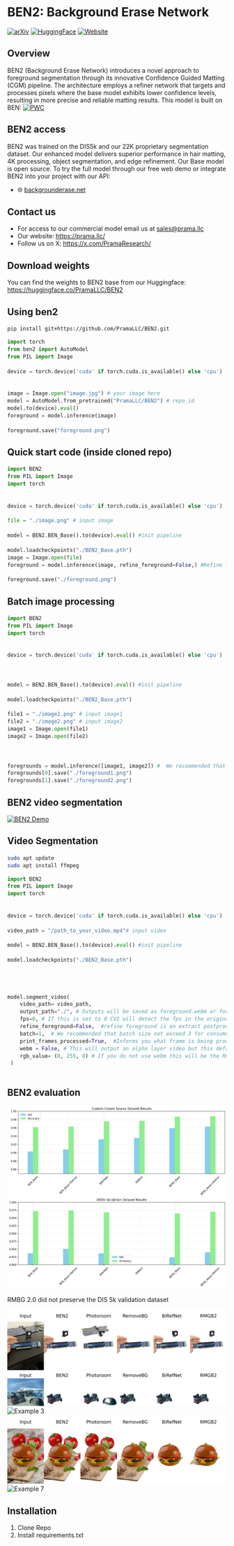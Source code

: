 

# BEN2: Background Erase Network

[![arXiv](https://img.shields.io/badge/arXiv-2501.06230-b31b1b.svg)](https://arxiv.org/abs/2501.06230)
[![HuggingFace](https://img.shields.io/badge/🤗%20Hugging%20Face-BEN2-blue)](https://huggingface.co/PramaLLC/BEN2)
[![Website](https://img.shields.io/badge/Website-backgrounderase.net-104233)](https://backgrounderase.net)

## Overview
BEN2 (Background Erase Network) introduces a novel approach to foreground segmentation through its innovative Confidence Guided Matting (CGM) pipeline. The architecture employs a refiner network that targets and processes pixels where the base model exhibits lower confidence levels, resulting in more precise and reliable matting results. This model is built on BEN:
[![PWC](https://img.shields.io/endpoint.svg?url=https://paperswithcode.com/badge/ben-using-confidence-guided-matting-for/dichotomous-image-segmentation-on-dis-vd)](https://paperswithcode.com/sota/dichotomous-image-segmentation-on-dis-vd?p=ben-using-confidence-guided-matting-for)




## BEN2 access
BEN2 was trained on the DIS5k and our 22K proprietary segmentation dataset. Our enhanced model delivers superior performance in hair matting, 4K processing, object segmentation, and edge refinement. Our Base model is open source. To try the full model through our free web demo or integrate BEN2 into your project with our API:
- 🌐 [backgrounderase.net](https://backgrounderase.net)


## Contact us
- For access to our commercial model email us at sales@prama.llc
- Our website: https://prama.llc/
- Follow us on X: https://x.com/PramaResearch/

## Download weights
You can find the weights to BEN2 base from our Huggingface: https://huggingface.co/PramaLLC/BEN2


## Using ben2

```
pip install git+https://github.com/PramaLLC/BEN2.git
```
```python
import torch
from ben2 import AutoModel
from PIL import Image

device = torch.device('cuda' if torch.cuda.is_available() else 'cpu')


image = Image.open("image.jpg") # your image here 
model = AutoModel.from_pretrained("PramaLLC/BEN2") # repo_id
model.to(device).eval()
foreground = model.inference(image)

foreground.save("foreground.png")

```

## Quick start code (inside cloned repo)

```python
import BEN2
from PIL import Image
import torch


device = torch.device('cuda' if torch.cuda.is_available() else 'cpu')

file = "./image.png" # input image

model = BEN2.BEN_Base().to(device).eval() #init pipeline

model.loadcheckpoints("./BEN2_Base.pth")
image = Image.open(file)
foreground = model.inference(image, refine_foreground=False,) #Refine foreground is an extract postprocessing step that increases inference time but can improve matting edges. The default value is False.

foreground.save("./foreground.png")

```


## Batch image processing

```python
import BEN2
from PIL import Image
import torch


device = torch.device('cuda' if torch.cuda.is_available() else 'cpu')



model = BEN2.BEN_Base().to(device).eval() #init pipeline

model.loadcheckpoints("./BEN2_Base.pth")

file1 = "./image1.png" # input image1
file2 = "./image2.png" # input image2
image1 = Image.open(file1)
image2 = Image.open(file2)



foregrounds = model.inference([image1, image2]) #  We recommended that batch size not exceed 3 for consumer GPUs as there are minimal inference gains. Due to our custom batch processing for the MVANet decoding steps.
foregrounds[0].save("./foreground1.png")
foregrounds[1].save("./foreground2.png")

```



## BEN2 video segmentation
[![BEN2 Demo](https://img.youtube.com/vi/skEXiIHQcys/0.jpg)](https://www.youtube.com/watch?v=skEXiIHQcys)

## Video Segmentation

```bash
sudo apt update
sudo apt install ffmpeg
```

```python
import BEN2
from PIL import Image
import torch


device = torch.device('cuda' if torch.cuda.is_available() else 'cpu')

video_path = "/path_to_your_video.mp4"# input video

model = BEN2.BEN_Base().to(device).eval() #init pipeline

model.loadcheckpoints("./BEN2_Base.pth")




model.segment_video(
    video_path= video_path,
    output_path="./", # Outputs will be saved as foreground.webm or foreground.mp4. The default value is "./"
    fps=0, # If this is set to 0 CV2 will detect the fps in the original video. The default value is 0.
    refine_foreground=False,  #refine foreground is an extract postprocessing step that increases inference time but can improve matting edges. The default value is False.
    batch=1,  # We recommended that batch size not exceed 3 for consumer GPUs as there are minimal inference gains. The default value is 1.
    print_frames_processed=True,  #Informs you what frame is being processed. The default value is True.
    webm = False, # This will output an alpha layer video but this defaults to mp4 when webm is false. The default value is False.
    rgb_value= (0, 255, 0) # If you do not use webm this will be the RGB value of the resulting background only when webm is False. The default value is a green background (0,255,0).
 )



```



## BEN2 evaluation
![Model Comparison](BEN2_demo_pictures/model_comparison.png)

RMBG 2.0 did not preserve the DIS 5k validation dataset

![Example 1](BEN2_demo_pictures/grid_example1.png)
![Example 2](BEN2_demo_pictures/grid_example2.png)
![Example 3](BEN2_demo_pictures/grid_example3.png)
![Example 6](BEN2_demo_pictures/grid_example6.png)
![Example 7](BEN2_demo_pictures/grid_example7.png)


## Installation
1. Clone Repo
2. Install requirements.txt
